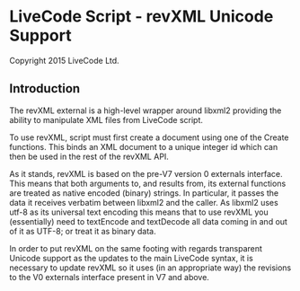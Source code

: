 # LiveCode Script - revXML Unicode Support
Copyright 2015 LiveCode Ltd.

## Introduction

The revXML external is a high-level wrapper around libxml2 providing the ability
to manipulate XML files from LiveCode script.

To use revXML, script must first create a document using one of the Create
functions. This binds an XML document to a unique integer id which can then be
used in the rest of the revXML API.

As it stands, revXML is based on the pre-V7 version 0 externals interface. This
means that both arguments to, and results from, its external functions are treated
as native encoded (binary) strings. In particular, it passes the data it receives
verbatim between libxml2 and the caller. As libxml2 uses utf-8 as its universal
text encoding this means that to use revXML you (essentially) need to textEncode and
textDecode all data coming in and out of it as UTF-8; or treat it as binary data.

In order to put revXML on the same footing with regards transparent Unicode support
as the updates to the main LiveCode syntax, it is necessary to update revXML so it
uses (in an appropriate way) the revisions to the V0 externals interface present
in V7 and above.
